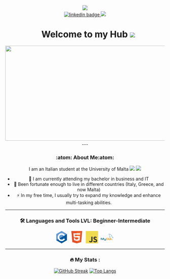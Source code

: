 <div id="header" align="center">
<img src="https://media.giphy.com/media/zrdUjl6N99nLq/giphy.gif" width="200"/>
  <div id="badges">
  <a href="https://www.linkedin.com/in/adriano-brizi/">
  <img src="https://img.shields.io/badge/LinkedIn-blue?logo=linkedin&logoColor=white&style=for-the-badge" alt="linkedin badge">
  </a>
  <a href="https://www.instagram.com/adriano_brizi/">
  <img src="https://img.shields.io/badge/Instagram-E1306C?style=for-the-badge&logo=instagram&logoColor=white">
  </a> 
</div>
 <img src="https://komarev.com/ghpvc/?username=Corbin298&style=flat-square&color=blue" alt=""/>
  <h1 style="margin-top: 20px; padding-left: 20px;">
    Welcome to my Hub
  <img src="http://media.giphy.com/media/hvRJCLFzcasrR4ia7z/giphy.gif" width="20px"/>
  </h1>
<div align="center">
  <img src="https://media.giphy.com/media/xT9IgzoKnwFNmISR8I/giphy.gif" width="600" height="300"/>
</div>
---

### :atom: About Me:atom:
I am an Italian student at the University of Malta  <img src="https://media.giphy.com/media/v1.Y2lkPTc5MGI3NjExNmZ3cTZzYmhidGM5MWt2ODc3aHFxM3gwM21ocm9tcDhyeDMyejl3cSZlcD12MV9pbnRlcm5hbF9naWZfYnlfaWQmY3Q9Zw/UVNJ7x7Ul3wIbjIhkA/giphy.gif" width="30"> 
<img src="https://media.giphy.com/media/v1.Y2lkPTc5MGI3NjExazVrd2FxNXE4dzJ2bGVtMHgyN3UxemE5MHV2eno3ajBobGQxNXcyZCZlcD12MV9pbnRlcm5hbF9naWZfYnlfaWQmY3Q9Zw/11ysqfUmlM0Lmg/giphy.gif" width="30"> 
- :telescope: I am currently attending my bachelor in business and IT
- :seedling: Been fortunate enough to live in different countries (Italy, Greece, and now Malta)
- :zap: In my free time, I usually try to expand my knowledge and enhance multi-tasking abilities.
---

### :hammer_and_wrench: Languages and Tools LVL: Beginner-Intermediate 
<div>
<img src="https://github.com/devicons/devicon/blob/master/icons/c/c-original.svg?short_path=d0841f2" title="C" alt="C" width="40" height="40"/>&nbsp;
  <img src="https://github.com/devicons/devicon/blob/master/icons/html5/html5-original.svg" title="HTML5" alt="HTML" width="40" height="40"/>&nbsp;
  <img src="https://github.com/devicons/devicon/blob/master/icons/javascript/javascript-original.svg" title="JavaScript" alt="JavaScript" width="40" height="40"/>&nbsp;
  <img src="https://github.com/devicons/devicon/blob/master/icons/mysql/mysql-original-wordmark.svg" title="MySQL"  alt="MySQL" width="40" height="40"/>&nbsp;
  

---
### :fire: My Stats :
[![GitHub Streak](http://github-readme-streak-stats.herokuapp.com?user=Corbin298&theme=dark&background=000000)](https://git.io/streak-stats)
[![Top Langs](https://github-readme-stats.vercel.app/api/top-langs/?username=Corbin298&layout=compact&theme=vision-friendly-dark)](https://github.com/anuraghazra/github-readme-stats)
